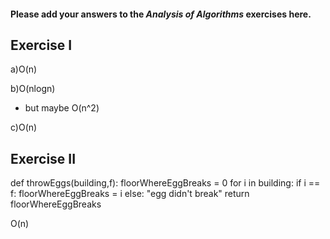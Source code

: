 #### Please add your answers to the ***Analysis of  Algorithms*** exercises here.

## Exercise I

a)O(n)


b)O(nlogn)

 - but maybe O(n^2)


c)O(n)

## Exercise II
def throwEggs(building,f):
  floorWhereEggBreaks = 0
  for i in building:
    if i == f:
      floorWhereEggBreaks = i
    else:
      "egg didn't break"
  return floorWhereEggBreaks

  O(n)
